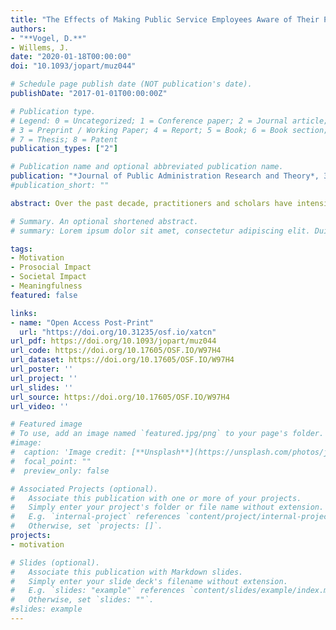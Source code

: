 ```yaml
---
title: "The Effects of Making Public Service Employees Aware of Their Prosocial and Societal Impact: A Microintervention study"
authors:
- "**Vogel, D.**"
- Willems, J.
date: "2020-01-18T00:00:00"
doi: "10.1093/jopart/muz044"

# Schedule page publish date (NOT publication's date).
publishDate: "2017-01-01T00:00:00Z"

# Publication type.
# Legend: 0 = Uncategorized; 1 = Conference paper; 2 = Journal article;
# 3 = Preprint / Working Paper; 4 = Report; 5 = Book; 6 = Book section;
# 7 = Thesis; 8 = Patent
publication_types: ["2"]

# Publication name and optional abbreviated publication name.
publication: "*Journal of Public Administration Research and Theory*, 30(3), 485--503"
#publication_short: ""

abstract: Over the past decade, practitioners and scholars have intensified the discussions around people’s expectations from their jobs and how public and private organizations can succeed in the war for talent. In this context, it has become obvious that people not only seek high salaries and career opportunities but also meaningfulness in their daily tasks. Although many public service jobs offer opportunities to help others (prosocial impact) or contribute to society (societal impact), employees tend to become accustomed to these positive aspects or forget about them. This article tests whether a microintervention that emphasizes employees’ prosocial or societal impact can positively affect their well-being, intention to stay in the job, and willingness to recommend their respective jobs to others. The combined results of three preregistered experiments reveal that microinterventions can indeed have these effects, particularly if they focus on creating awareness about the jobs’ societal impact.

# Summary. An optional shortened abstract.
# summary: Lorem ipsum dolor sit amet, consectetur adipiscing elit. Duis posuere tellus ac convallis placerat. Proin tincidunt magna sed ex sollicitudin condimentum.

tags:
- Motivation
- Prosocial Impact
- Societal Impact
- Meaningfulness
featured: false

links:
- name: "Open Access Post-Print"
  url: "https://doi.org/10.31235/osf.io/xatcn"
url_pdf: https://doi.org/10.1093/jopart/muz044
url_code: https://doi.org/10.17605/OSF.IO/W97H4
url_dataset: https://doi.org/10.17605/OSF.IO/W97H4
url_poster: ''
url_project: ''
url_slides: ''
url_source: https://doi.org/10.17605/OSF.IO/W97H4
url_video: ''

# Featured image
# To use, add an image named `featured.jpg/png` to your page's folder. 
#image:
#  caption: 'Image credit: [**Unsplash**](https://unsplash.com/photos/jdD8gXaTZsc)'
#  focal_point: ""
#  preview_only: false

# Associated Projects (optional).
#   Associate this publication with one or more of your projects.
#   Simply enter your project's folder or file name without extension.
#   E.g. `internal-project` references `content/project/internal-project/index.md`.
#   Otherwise, set `projects: []`.
projects:
- motivation

# Slides (optional).
#   Associate this publication with Markdown slides.
#   Simply enter your slide deck's filename without extension.
#   E.g. `slides: "example"` references `content/slides/example/index.md`.
#   Otherwise, set `slides: ""`.
#slides: example
---
```


